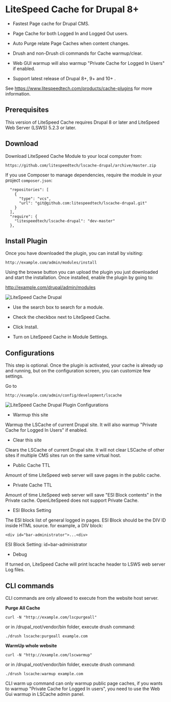 LiteSpeed Cache for Drupal 8+
============================

* Fastest Page cache for Drupal CMS.

* Page Cache for both Logged In and Logged Out users. 

* Auto Purge relate Page Caches when content changes.

* Drush and non-Drush cli commands for Cache warmup/clear.

* Web GUI warmup will also warmup "Private Cache for Logged In Users" if enabled.

* Support latest release of Drupal 8+, 9+ and 10+ .

See https://www.litespeedtech.com/products/cache-plugins for more information.



Prerequisites
-------------
This version of LiteSpeed Cache requires Drupal 8 or later and LiteSpeed Web Server (LSWS) 5.2.3 or later.


Download
-------------
Download LiteSpeed Cache Module to your local computer from:

    https://github.com/litespeedtech/lscache-drupal/archive/master.zip

If you use Composer to manage dependencies, require the module in your project `composer.json`:

```
  "repositories": [
    {
      "type": "vcs",
      "url": "git@github.com:litespeedtech/lscache-drupal.git"
    }
  ],
  "require": {
    "litespeedtech/lscache-drupal": "dev-master"
  },
```

Install Plugin
-------------
Once you have downloaded the plugin, you can install by visiting:

    http://example.com/admin/modules/install

Using the browse button you can upload the plugin you just downloaded and start the installation. Once installed, enable the plugin by going to:

http://example.com/drupal/admin/modules


![LiteSpeed Cache Drupal](https://www.litespeedtech.com/support/wiki/lib/exe/fetch.php/litespeed_wiki:cache:enable_lscache_drupal.png)

* Use the search box to search for a module.

* Check the checkbox next to LiteSpeed Cache.

* Click Install.

* Turn on LiteSpeed Cache in Module Settings.


Configurations
-------------

This step is optional. Once the plugin is activated, your cache is already up and running, but on the configuration screen, you can customize few settings.

Go to

    http://example.com/admin/config/development/lscache
    
  ![LiteSpeed Cache Drupal Plugin Configurations](https://www.litespeedtech.com/support/wiki/lib/exe/fetch.php/litespeed_wiki:cache:configure-lscache.png?cache=)

* Warmup this site

Warmup the LSCache of current Drupal site. It will also warmup "Private Cache for Logged In Users" if enabled.

* Clear this site

Clears the LSCache of current Drupal site. It will not clear LSCache of other sites if multiple CMS sites run on the same virtual host.

* Public Cache TTL

Amount of time LiteSpeed web server will save pages in the public cache.

* Private Cache TTL

Amount of time LiteSpeed web server will save "ESI Block contents" in the Private cache. OpenLiteSpeed does not support Private Cache.

* ESI Blocks Setting

The ESI block list of general logged in pages. ESI Block should be the DIV ID inside HTML source. for example, a DIV block: 

```
<div id="bar-administrator">...<div>
```

ESI Block Setting: id=bar-administrator

* Debug

If turned on, LiteSpeed Cache will print lscache header to LSWS web server Log files.


CLI commands
-------------

CLI commands are only allowed to execute from the website host server.

**Purge All Cache**

```
curl -N "http://example.com/lscpurgeall"
```

or in /drupal_root/vendor/bin folder, execute drush command:

```
./drush lscache:purgeall example.com
```

**WarmUp whole website**

```
curl -N "http://example.com/lscwarmup"
```

or in /drupal_root/vendor/bin folder, execute drush command:

```
./drush lscache:warmup example.com
```

CLI warm up command can only warmup public page caches, if you wants to warmup "Private Cache for Logged In users", you need to use the Web Gui warmup in LSCache admin panel.
